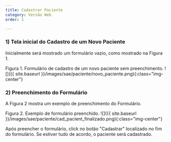 ```yaml
---
title: Cadastrar Paciente
category: Versão Web
order: 1

---
```

<!-- {% include localVideo.html id='1EC8BnjJMon-vqy-UhLKk9sf_oukZzEbP' %} -->

### 1) Tela inicial do Cadastro de um Novo Paciente
Inicialmente será mostrado um formulário vazio, como mostrado na Figura 1.

Figura 1. Formulário de cadastro de um novo paciente sem preenchimento.
![]({{ site.baseurl }}/images/sae/paciente/novo_paciente.png){:class="img-center"}

### 2) Preenchimento do Formulário
A Figura 2 mostra um exemplo de preenchimento do Formulário.

Figura 2. Exemplo de formulário preenchido.
![]({{ site.baseurl }}/images/sae/paciente/cad_pacient_finalizado.png){:class="img-center"}

Após preencher o formulário, click no botão "Cadastrar" localizado no fim do formulário. Se estiver tudo de acordo, o paciente será cadastrado.
